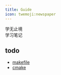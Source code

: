 ```yaml
---
title: Guide
icon: twemoji:newspaper
---
```


学无止境  
学习笔记

## todo

- [makefile]
- [cmake]

[makefile]: https://makefiletutorial.com
[cmake]: https://cmake.org/cmake/help/latest/guide/tutorial/index.html
